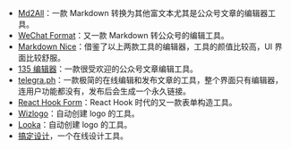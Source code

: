 ---
---

* [Md2All](http://md.aclickall.com/)：一款 Markdown 转换为其他富文本尤其是公众号文章的编辑器工具。
* [WeChat Format](https://lab.lyric.im/wxformat/)：又一款 Markdown 转公众号的编辑工具。
* [Markdown Nice](https://mdnice.com)：借鉴了以上两款工具的编辑器，工具的颜值比较高，UI 界面比较舒服。
* [135 编辑器](https://www.135editor.com)：一款很受欢迎的公众号文章编辑工具。
* [telegra.ph](https://telegra.ph)：一款极简的在线编辑和发布文章的工具，整个界面只有编辑器，连用户功能都没有，发布后会生成一个永久链接。
* [React Hook Form](https://react-hook-form.com)：React Hook 时代的又一款表单构造工具。
* [Wizlogo](https://wizlogo.com/)：自动创建 logo 的工具。
* [Looka](https://looka.com)：自动创建 logo 的工具。
* [搞定设计](https://www.gaoding.com)，一个在线设计工具。